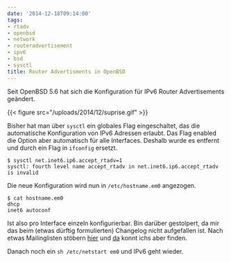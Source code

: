 ```yaml
---
date: '2014-12-18T09:14:00'
tags:
- rtadv
- openbsd
- network
- routeradvertisement
- ipv6
- bsd
- sysctl
title: Router Advertisments in OpenBSD
---
```


Seit OpenBSD 5.6 hat sich die Konfiguration für IPv6 Router Advertisements
geändert.

{{< figure src="/uploads/2014/12/suprise.gif" >}}

Bisher hat man über `sysctl` ein globales Flag eingeschaltet, das die
automatische Konfiguration von IPv6 Adressen erlaubt. Das Flag enabled die
Option aber automatisch für alle Interfaces. Deshalb wurde es entfernt und durch
ein Flag in `ifconfig` ersetzt.

```
$ sysctl net.inet6.ip6.accept_rtadv=1
sysctl: fourth level name accept_rtadv in net.inet6.ip6.accept_rtadv is invalid
```

Die neue Konfiguration wird nun in `/etc/hostname.em0` angezogen.

```
$ cat hostname.em0
dhcp
inet6 autoconf
```

Ist also pro Interface einzeln konfigurierbar. Bin darüber gestolpert, da mir
das beim (etwas dürftig formulierten) Changelog nicht aufgefallen ist. Nach
etwas Mailinglisten stöbern
[hier](http://marc.info/?l=openbsd-tech&m=140632650926622&w=2) und
[da](http://marc.info/?l=openbsd-tech&m=140632650926622&w=2) konnt ichs aber
finden.

Danach noch ein `sh /etc/netstart em0` und IPv6 geht wieder.